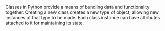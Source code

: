 Classes in Python provide a means of bundling data and functionality together. Creating a new class creates a new type of object, allowing new instances of that type to be made. Each class instance can have attributes attached to it for maintaining its state.
